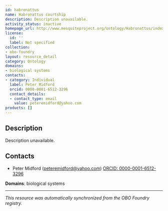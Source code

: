 ```yaml
---
id: habronattus
name: Habronattus courtship
description: Description unavailable.
activity_status: inactive
homepage_url: http://www.mesquiteproject.org/ontology/Habronattus/index.html
license:
  id: ''
  label: Not specified
collection:
- obo-foundry
layout: resource_detail
category: Ontology
domains:
- biological systems
contacts:
- category: Individual
  label: Peter Midford
  orcid: 0000-0001-6512-3296
  contact_details:
  - contact_type: email
    value: peteremidford@yahoo.com
products: []
---
```


## Description

Description unavailable.

## Contacts

- Peter Midford (peteremidford@yahoo.com) [ORCID: 0000-0001-6512-3296](https://orcid.org/0000-0001-6512-3296)

**Domains**: biological systems

---

*This resource was automatically synchronized from the OBO Foundry registry.*
